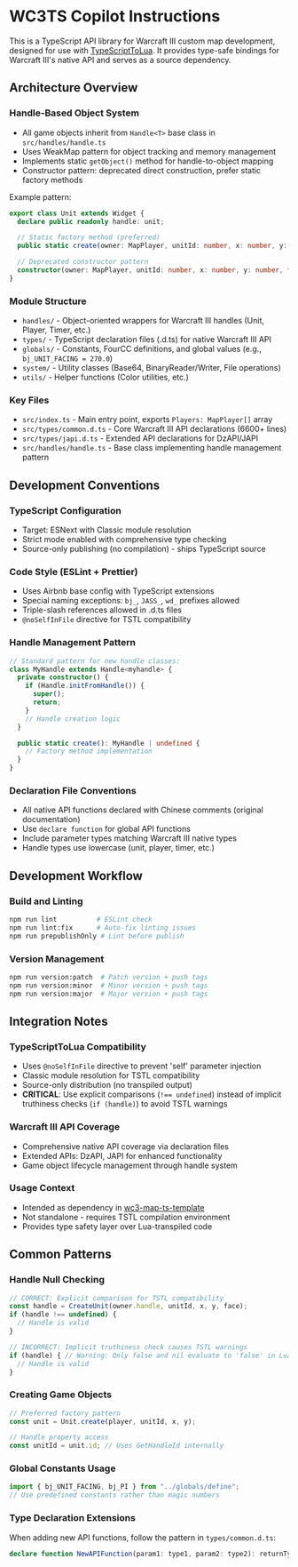 # WC3TS Copilot Instructions

This is a TypeScript API library for Warcraft III custom map development, designed for use with [TypeScriptToLua](https://typescripttolua.github.io/). It provides type-safe bindings for Warcraft III's native API and serves as a source dependency.

## Architecture Overview

### Handle-Based Object System
- All game objects inherit from `Handle<T>` base class in `src/handles/handle.ts`
- Uses WeakMap pattern for object tracking and memory management
- Implements static `getObject()` method for handle-to-object mapping
- Constructor pattern: deprecated direct construction, prefer static factory methods

Example pattern:
```typescript
export class Unit extends Widget {
  declare public readonly handle: unit;

  // Static factory method (preferred)
  public static create(owner: MapPlayer, unitId: number, x: number, y: number): Unit

  // Deprecated constructor pattern
  constructor(owner: MapPlayer, unitId: number, x: number, y: number, face?: number)
}
```

### Module Structure
- `handles/` - Object-oriented wrappers for Warcraft III handles (Unit, Player, Timer, etc.)
- `types/` - TypeScript declaration files (.d.ts) for native Warcraft III API
- `globals/` - Constants, FourCC definitions, and global values (e.g., `bj_UNIT_FACING = 270.0`)
- `system/` - Utility classes (Base64, BinaryReader/Writer, File operations)
- `utils/` - Helper functions (Color utilities, etc.)

### Key Files
- `src/index.ts` - Main entry point, exports `Players: MapPlayer[]` array
- `src/types/common.d.ts` - Core Warcraft III API declarations (6600+ lines)
- `src/types/japi.d.ts` - Extended API declarations for DzAPI/JAPI
- `src/handles/handle.ts` - Base class implementing handle management pattern

## Development Conventions

### TypeScript Configuration
- Target: ESNext with Classic module resolution
- Strict mode enabled with comprehensive type checking
- Source-only publishing (no compilation) - ships TypeScript source

### Code Style (ESLint + Prettier)
- Uses Airbnb base config with TypeScript extensions
- Special naming exceptions: `bj_`, `JASS_`, `wd_` prefixes allowed
- Triple-slash references allowed in .d.ts files
- `@noSelfInFile` directive for TSTL compatibility

### Handle Management Pattern
```typescript
// Standard pattern for new handle classes:
class MyHandle extends Handle<myhandle> {
  private constructor() {
    if (Handle.initFromHandle()) {
      super();
      return;
    }
    // Handle creation logic
  }

  public static create(): MyHandle | undefined {
    // Factory method implementation
  }
}
```

### Declaration File Conventions
- All native API functions declared with Chinese comments (original documentation)
- Use `declare function` for global API functions
- Include parameter types matching Warcraft III native types
- Handle types use lowercase (unit, player, timer, etc.)

## Development Workflow

### Build and Linting
```bash
npm run lint          # ESLint check
npm run lint:fix      # Auto-fix linting issues
npm run prepublishOnly # Lint before publish
```

### Version Management
```bash
npm run version:patch  # Patch version + push tags
npm run version:minor  # Minor version + push tags
npm run version:major  # Major version + push tags
```

## Integration Notes

### TypeScriptToLua Compatibility
- Uses `@noSelfInFile` directive to prevent 'self' parameter injection
- Classic module resolution for TSTL compatibility
- Source-only distribution (no transpiled output)
- **CRITICAL**: Use explicit comparisons (`!== undefined`) instead of implicit truthiness checks (`if (handle)`) to avoid TSTL warnings

### Warcraft III API Coverage
- Comprehensive native API coverage via declaration files
- Extended APIs: DzAPI, JAPI for enhanced functionality
- Game object lifecycle management through handle system

### Usage Context
- Intended as dependency in [wc3-map-ts-template](https://github.com/eiriksgata/wc3-map-ts-template)
- Not standalone - requires TSTL compilation environment
- Provides type safety layer over Lua-transpiled code

## Common Patterns

### Handle Null Checking
```typescript
// CORRECT: Explicit comparison for TSTL compatibility
const handle = CreateUnit(owner.handle, unitId, x, y, face);
if (handle !== undefined) {
  // Handle is valid
}

// INCORRECT: Implicit truthiness check causes TSTL warnings
if (handle) { // Warning: Only false and nil evaluate to 'false' in Lua
  // Handle is valid
}
```

### Creating Game Objects
```typescript
// Preferred factory pattern
const unit = Unit.create(player, unitId, x, y);

// Handle property access
const unitId = unit.id; // Uses GetHandleId internally
```

### Global Constants Usage
```typescript
import { bj_UNIT_FACING, bj_PI } from "../globals/define";
// Use predefined constants rather than magic numbers
```

### Type Declaration Extensions
When adding new API functions, follow the pattern in `types/common.d.ts`:
```typescript
declare function NewAPIFunction(param1: type1, param2: type2): returnType;
```